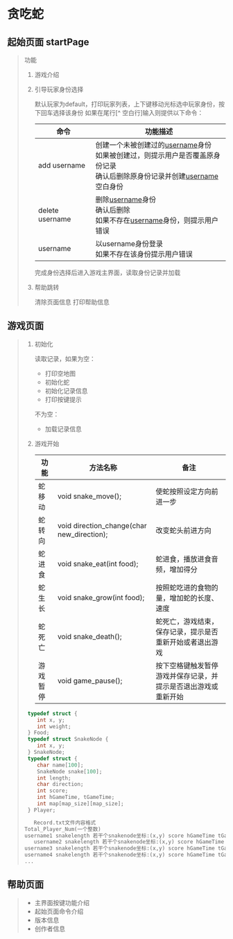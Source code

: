 # 贪吃蛇





## 起始页面 startPage

> 功能
>
> 1. 游戏介绍
>
> 2. 引导玩家身份选择
>
>    默认玩家为default，打印玩家列表，上下键移动光标选中玩家身份，按下回车选择该身份
>    如果在尾行[^ 空白行]输入则提供以下命令：
>
>    | 命令            | 功能描述                                                     |
>    | --------------- | ------------------------------------------------------------ |
>    | add username    | 创建一个未被创建过的<u>username</u>身份<br />如果被创建过，则提示用户是否覆盖原身份记录<br />确认后删除原身份记录并创建<u>username</u>空白身份 |
>    | delete username | 删除<u>username</u>身份<br />确认后删除<br />如果不存在<u>username</u>身份，则提示用户错误 |
>    | username        | 以username身份登录<br />如果不存在该身份提示用户错误         |
>
>    完成身份选择后进入游戏主界面，读取身份记录并加载
>
> 3. 帮助跳转
>
>    清除页面信息 打印帮助信息



## 游戏页面

> 1. 初始化
>
>    读取记录，如果为空：
>
>    - 打印空地图
>    - 初始化蛇
>    - 初始化记录信息
>    - 打印按键提示
>
>    不为空：
>
>    - 加载记录信息
>
> 2. 游戏开始
>
>    | 功能     | 方法名称                                   | 备注                                                         |
>    | -------- | ------------------------------------------ | ------------------------------------------------------------ |
>    | 蛇移动   | void snake_move();                         | 使蛇按照设定方向前进一步                                     |
>    | 蛇转向   | void direction_change(char new_direction); | 改变蛇头前进方向                                             |
>    | 蛇进食   | void snake_eat(int food);                  | 蛇进食，播放进食音频，增加得分                               |
>    | 蛇生长   | void snake_grow(int food);                 | 按照蛇吃进的食物的量，增加蛇的长度、速度                     |
>    | 蛇死亡   | void snake_death();                        | 蛇死亡，游戏结束，保存记录，提示是否重新开始或者退出游戏     |
>    | 游戏暂停 | void game_pause();                         | 按下空格键触发暂停游戏并保存记录，并提示是否退出游戏或重新开始 |
>    
>   ```C
>    typedef struct {
>    	int x, y;
>    	int weight;
>    } Food;
>    typedef struct SnakeNode {
>    	int x, y;
>    } SnakeNode;
>    typedef struct {
>    	char name[100];
>    	SnakeNode snake[100];
>    	int length;
>    	char direction;
>    	int score;
>    	int hGameTime, tGameTime;
>    	int map[map_size][map_size];
>    } Player;
>    ```
>    
>    ``` Record.txt
>       Record.txt文件内容格式
>    Total_Player_Num(一个整数)
>    username1 snakelength 若干个snakenode坐标:(x,y) score hGameTime tGameTime foodnum 若干个个food坐标:(x,y)
>       username2 snakelength 若干个snakenode坐标:(x,y) score hGameTime tGameTime foodnum 若干个个food坐标:(x,y)
>    username3 snakelength 若干个snakenode坐标:(x,y) score hGameTime tGameTime foodnum 若干个个food坐标:(x,y)
>    username4 snakelength 若干个snakenode坐标:(x,y) score hGameTime tGameTime foodnum 若干个个food坐标:(x,y)
>    ...
>    ```
> 
> 



## 帮助页面

> - 主界面按键功能介绍
> - 起始页面命令介绍
> - 版本信息
> - 创作者信息